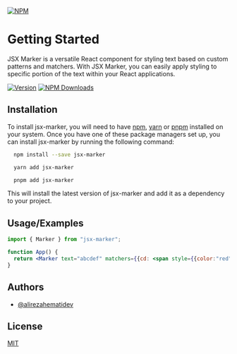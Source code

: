 [![NPM](https://nodei.co/npm/jsx-marker.png)](https://nodei.co/npm/jsx-marker/)

# Getting Started

JSX Marker is a versatile React component for styling text based on custom patterns and matchers. With JSX Marker, you can easily apply styling to specific portion of the text within your React applications.

[![Version][version-badge]][package]
[![NPM Downloads][dw-badge]][package]

[dw-badge]: https://img.shields.io/npm/dw/jsx-marker
[version-badge]: https://img.shields.io/npm/v/jsx-marker
[package]: https://www.npmjs.com/package/jsx-marker

## Installation

To install jsx-marker, you will need to have [npm](https://npmjs.com), [yarn](https://yarnpkg.com) or [pnpm](https://pnpm.io) installed on your system. Once you have one of these package managers set up, you can install jsx-marker by running the following command:

```bash
  npm install --save jsx-marker
```

```bash
  yarn add jsx-marker
```

```bash
  pnpm add jsx-marker
```

This will install the latest version of jsx-marker and add it as a dependency to your project.

## Usage/Examples

```jsx
import { Marker } from "jsx-marker";

function App() {
  return <Marker text="abcdef" matchers={{cd: <span style={{color:"red"}} />}} />;
}
```

## Authors

- [@alirezahematidev](https://github.com/alirezahematidev)

## License

[MIT](https://choosealicense.com/licenses/mit/)